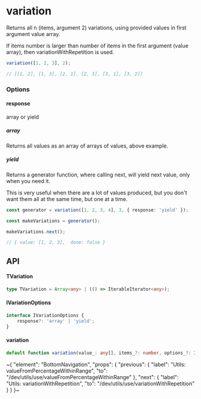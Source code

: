 
# variation

Returns all n (items, argument 2) variations, using provided values in first argument value array.

If items number is larger than number of items in the first argument (value array), then variationWithRepetition is used.

```ts
variation([1, 2, 3], 2);

// [[1, 2], [1, 3], [2, 1], [2, 3], [3, 1], [3, 2]]
```

### Options

#### response

array or yield

##### array

Returns all values as an array of arrays of values, above example.

##### yield

Returns a generator function, where calling next, will yield next value, only when you need it.

This is very useful when there are a lot of values produced, but you don't want them all at the same time, but one at a time.

```ts
const generator = variation([1, 2, 3, 4], 3, { response: 'yield' });

const makeVariations = generator();

makeVariations.next();

// { value: [1, 2, 3],  done: false }
```

## API

#### TVariation

```ts
type TVariation = Array<any> | (() => IterableIterator<any>);
```

#### IVariationOptions

```ts
interface IVariationOptions {
    response?: 'array' | 'yield';
}
```

#### variation

```ts
default function variation(value_: any[], items_?: number, options_?: IVariationOptions): TVariation;
```


~{
  "element": "BottomNavigation",
  "props": {
    "previous": {
      "label": "Utils: valueFromPercentageWithinRange",
      "to": "/dev/utils/use/valueFromPercentageWithinRange"
    },
    "next": {
      "label": "Utils: variationWithRepetition",
      "to": "/dev/utils/use/variationWithRepetition"
    }
  }
}~

